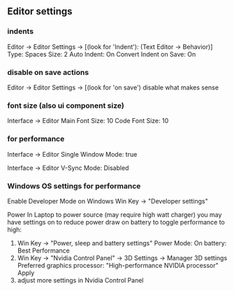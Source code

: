 ## Editor settings

### indents
Editor -> Editor Settings -> [(look for 'Indent'): (Text Editor -> Behavior)]
  Type: Spaces
  Size: 2
  Auto Indent: On
  Convert Indent on Save: On

### disable on save actions
Editor -> Editor Settings -> [(look for 'on save')
  disable what makes sense

### font size (also ui component size)
Interface -> Editor
  Main Font Size: 10
  Code Font Size: 10

### for performance

Interface -> Editor
Single Window Mode: true

Interface -> Editor
V-Sync Mode: Disabled

### Windows OS settings for performance

Enable Developer Mode on Windows
Win Key -> "Developer settings"

Power In Laptop to power source (may require high watt charger)
you may have settings on to reduce power draw on battery
  to toggle performance to high:
  1. Win Key -> "Power, sleep and battery settings"
    Power Mode:
      On battery: Best Performance
  2. Win Key -> "Nvidia Control Panel" -> 3D Settings -> Manager 3D settings
    Preferred graphics processor: "High-performance NVIDIA processor"
      Apply
  3. adjust more settings in Nvidia Control Panel
